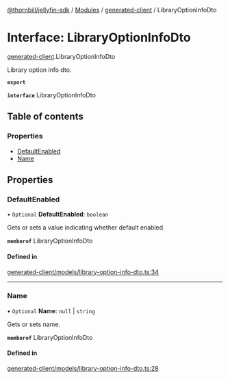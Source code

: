 [@thornbill/jellyfin-sdk](../README.md) / [Modules](../modules.md) / [generated-client](../modules/generated_client.md) / LibraryOptionInfoDto

# Interface: LibraryOptionInfoDto

[generated-client](../modules/generated_client.md).LibraryOptionInfoDto

Library option info dto.

**`export`**

**`interface`** LibraryOptionInfoDto

## Table of contents

### Properties

- [DefaultEnabled](generated_client.LibraryOptionInfoDto.md#defaultenabled)
- [Name](generated_client.LibraryOptionInfoDto.md#name)

## Properties

### DefaultEnabled

• `Optional` **DefaultEnabled**: `boolean`

Gets or sets a value indicating whether default enabled.

**`memberof`** LibraryOptionInfoDto

#### Defined in

[generated-client/models/library-option-info-dto.ts:34](https://github.com/thornbill/jellyfin-sdk-typescript/blob/c65c42e/src/generated-client/models/library-option-info-dto.ts#L34)

___

### Name

• `Optional` **Name**: ``null`` \| `string`

Gets or sets name.

**`memberof`** LibraryOptionInfoDto

#### Defined in

[generated-client/models/library-option-info-dto.ts:28](https://github.com/thornbill/jellyfin-sdk-typescript/blob/c65c42e/src/generated-client/models/library-option-info-dto.ts#L28)
